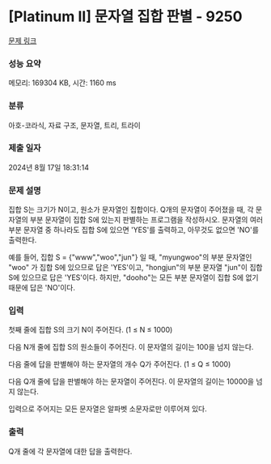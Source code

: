 # [Platinum II] 문자열 집합 판별 - 9250 

[문제 링크](https://www.acmicpc.net/problem/9250) 

### 성능 요약

메모리: 169304 KB, 시간: 1160 ms

### 분류

아호-코라식, 자료 구조, 문자열, 트리, 트라이

### 제출 일자

2024년 8월 17일 18:31:14

### 문제 설명

<p>집합 S는 크기가 N이고, 원소가 문자열인 집합이다. Q개의 문자열이 주어졌을 때, 각 문자열의 부분 문자열이 집합 S에 있는지 판별하는 프로그램을 작성하시오. 문자열의 여러 부분 문자열 중 하나라도 집합 S에 있으면 'YES'를 출력하고, 아무것도 없으면 'NO'를 출력한다.</p>

<p>예를 들어, 집합 S = {"www","woo","jun"} 일 때, "myungwoo"의 부분 문자열인 "woo" 가 집합 S에 있으므로 답은 'YES'이고, "hongjun"의 부분 문자열 "jun"이 집합 S에 있으므로 답은 'YES'이다. 하지만, "dooho"는 모든 부분 문자열이 집합 S에 없기 때문에 답은 'NO'이다.</p>

### 입력 

 <p>첫째 줄에 집합 S의 크기 N이 주어진다. (1 ≤ N ≤ 1000)</p>

<p>다음 N개 줄에 집합 S의 원소들이 주어진다. 이 문자열의 길이는 100을 넘지 않는다.</p>

<p>다음 줄에 답을 판별해야 하는 문자열의 개수 Q가 주어진다. (1 ≤ Q ≤ 1000)</p>

<p>다음 Q개 줄에 답을 판별해야 하는 문자열이 주어진다. 이 문자열의 길이는 10000을 넘지 않는다.</p>

<p>입력으로 주어지는 모든 문자열은 알파벳 소문자로만 이루어져 있다.</p>

### 출력 

 <p>Q개 줄에 각 문자열에 대한 답을 출력한다.</p>

